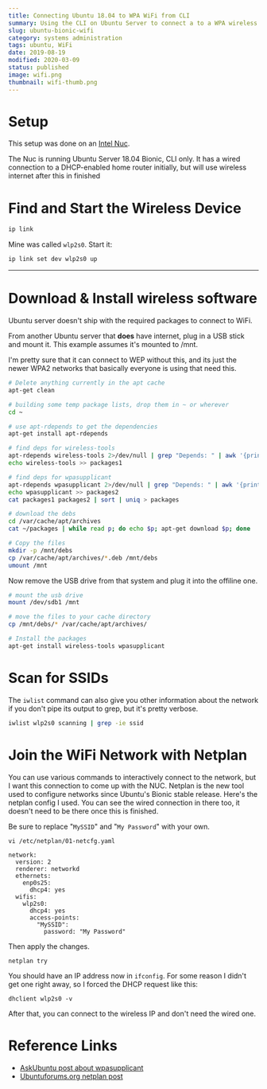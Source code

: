 ```yaml
---
title: Connecting Ubuntu 18.04 to WPA WiFi from CLI
summary: Using the CLI on Ubuntu Server to connect a to a WPA wireless network.
slug: ubuntu-bionic-wifi
category: systems administration
tags: ubuntu, WiFi
date: 2019-08-19
modified: 2020-03-09
status: published
image: wifi.png
thumbnail: wifi-thumb.png
---
```


# Setup
This setup was done on an [Intel Nuc](https://www.intel.ca/content/www/ca/en/products/boards-kits/nuc.html).

The Nuc is running Ubuntu Server 18.04 Bionic, CLI only. It has a wired
connection to a DHCP-enabled home router initially, but will use wireless
internet after this in finished


# Find and Start the Wireless Device
```bash
ip link
```
Mine was called `wlp2s0`. Start it:
```bash
ip link set dev wlp2s0 up
```


---


# Download & Install wireless software

Ubuntu server doesn't ship with the required packages to connect to WiFi.

From another Ubuntu server that **does** have internet, plug in a USB stick
and mount it. This example assumes it's mounted to /mnt.

I'm pretty sure that it can connect to WEP without this, and its just the
newer WPA2 networks that basically everyone is using that need this.

```bash
# Delete anything currently in the apt cache
apt-get clean

# building some temp package lists, drop them in ~ or wherever
cd ~

# use apt-rdepends to get the dependencies
apt-get install apt-rdepends

# find deps for wireless-tools
apt-rdepends wireless-tools 2>/dev/null | grep "Depends: " | awk '{print $2}' | sort | uniq > packages1
echo wireless-tools >> packages1

# find deps for wpasupplicant
apt-rdepends wpasupplicant 2>/dev/null | grep "Depends: " | awk '{print $2}' | sort | uniq > packages2
echo wpasupplicant >> packages2
cat packages1 packages2 | sort | uniq > packages

# download the debs
cd /var/cache/apt/archives
cat ~/packages | while read p; do echo $p; apt-get download $p; done

# Copy the files
mkdir -p /mnt/debs
cp /var/cache/apt/archives/*.deb /mnt/debs
umount /mnt
```

Now remove the USB drive from that system and plug it into the offiline one.

```bash
# mount the usb drive
mount /dev/sdb1 /mnt

# move the files to your cache directory
cp /mnt/debs/* /var/cache/apt/archives/

# Install the packages
apt-get install wireless-tools wpasupplicant
```

# Scan for SSIDs
The `iwlist` command can also give you other information about the network if
you don't pipe its output to grep, but it's pretty verbose.
```bash
iwlist wlp2s0 scanning | grep -ie ssid
```


# Join the WiFi Network with Netplan
You can use various commands to interactively connect to the network, but I
want this connection to come up with the NUC. Netplan is the new tool used to
configure networks since Ubuntu's Bionic stable release. Here's the netplan
config I used. You can see the wired connection in there too, it doesn't need
to be there once this is finished.

Be sure to replace "`MySSID`" and "`My Password`" with your own.

`vi /etc/netplan/01-netcfg.yaml`
```
network:
  version: 2
  renderer: networkd
  ethernets:
    enp0s25:
      dhcp4: yes
  wifis:
    wlp2s0:
      dhcp4: yes
      access-points:
        "MySSID":
          password: "My Password"
```

Then apply the changes.
```
netplan try
```

You should have an IP address now in `ifconfig`. For some reason I didn't get
one right away, so I forced the DHCP request like this:
```
dhclient wlp2s0 -v
```

After that, you can connect to the wireless IP and don't need the wired one.

# Reference Links
- [AskUbuntu post about wpasupplicant](https://askubuntu.com/questions/138472/how-do-i-connect-to-a-wpa-wifi-network-using-the-command-line)
- [Ubuntuforums.org netplan post](https://ubuntuforums.org/showthread.php?t=2392154)
